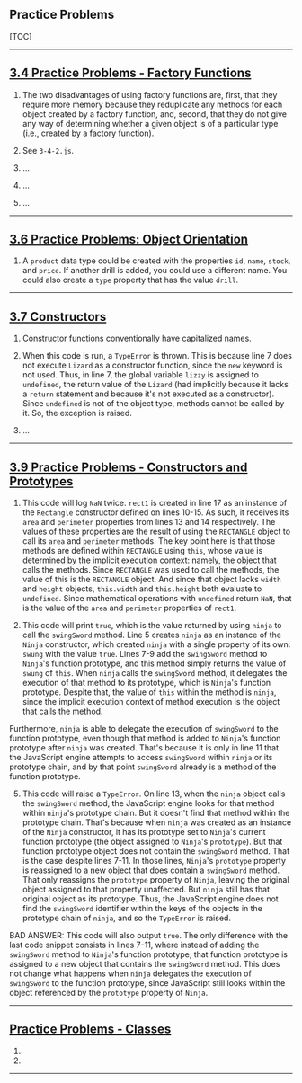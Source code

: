 ## Practice Problems

[TOC]

---

## [3.4 Practice Problems - Factory Functions](https://launchschool.com/lessons/e3c64e3f/assignments/bf77a962)

1. The two disadvantages of using factory functions are, first, that they require more memory because they reduplicate any methods for each object created by a factory function, and, second, that they do not give any way of determining whether a given object is of a particular type (i.e., created by a factory function).

2. See `3-4-2.js`.

3. ...

4. ...

5. ...

---

## [3.6 Practice Problems: Object Orientation](https://launchschool.com/lessons/e3c64e3f/assignments/c8712db5)

1. A `product` data type could be created with the properties `id`, `name`, `stock`, and `price`. If another drill is added, you could use a different name. You could also create a `type` property that has the value `drill`.

---

## [3.7 Constructors](https://launchschool.com/lessons/e3c64e3f/assignments/5ca112a7)

1. Constructor functions conventionally have capitalized names.

2. When this code is run, a `TypeError` is thrown. This is because line 7 does not execute `Lizard` as a constructor function, since the `new` keyword is not used. Thus, in line 7, the global variable `lizzy` is assigned to `undefined`, the return value of the `Lizard` (had implicitly because it lacks a `return` statement and because it's not executed as a constructor). Since `undefined` is not of the object type, methods cannot be called by it. So, the exception is raised.

3. ...

---

## [3.9 Practice Problems - Constructors and Prototypes](https://launchschool.com/lessons/e3c64e3f/assignments/ee0fee9d)

1. This code will log `NaN` twice. `rect1` is created in line 17 as an instance of the `Rectangle` constructor defined on lines 10-15. As such, it receives its `area` and `perimeter` properties from lines 13 and 14 respectively. The values of these properties are the result of using the `RECTANGLE` object to call its `area` and `perimeter` methods. The key point here is that those methods are defined within `RECTANGLE` using `this`, whose value is determined by the implicit execution context: namely, the object that calls the methods. Since `RECTANGLE` was used to call the methods, the value of this is the `RECTANGLE` object. And since that object lacks `width` and `height` objects, `this.width` and `this.height` both evaluate to `undefined`. Since mathematical operations with `undefined` return `NaN`, that is the value of the `area` and `perimeter` properties of `rect1`.

4. This code will print `true`, which is the value returned by using `ninja` to call the `swingSword` method. Line 5 creates `ninja` as an instance of the `Ninja` constructor, which created `ninja` with a single property of its own: `swung` with the value `true`. Lines 7-9 add the `swingSword` method to `Ninja`'s function prototype, and this method simply returns the value of `swung` of `this`. When `ninja` calls the `swingSword` method, it delegates the execution of that method to its prototype, which is `Ninja`'s function prototype. Despite that, the value of `this` within the method is `ninja`, since the implicit execution context of method execution is the object that calls the method.

Furthermore, `ninja` is able to delegate the execution of `swingSword` to the function prototype, even though that method is added to `Ninja`'s function prototype after `ninja` was created. That's because it is only in line 11 that the JavaScript engine attempts to access `swingSword` within `ninja` or its prototype chain, and by that point `swingSword` already is a method of the function prototype.

5. This code will raise a `TypeError`. On line 13, when the `ninja` object calls the `swingSword` method, the JavaScript engine looks for that method within `ninja`'s prototype chain. But it doesn't find that method within the prototype chain. That's because when `ninja` was created as an instance of the `Ninja` constructor, it has its prototype set to `Ninja`'s current function prototype (the object assigned to `Ninja`'s `prototype`). But that function prototype object does not contain the `swingSword` method. That is the case despite lines 7-11. In those lines, `Ninja`'s `prototype` property is reassigned to a new object that does contain a `swingSword` method. That only reassigns the `prototype` property of `Ninja`, leaving the original object assigned to that property unaffected. But `ninja` still has that original object as its prototype. Thus, the JavaScript engine does not find the `swingSword` identifier within the keys of the objects in the prototype chain of `ninja`, and so the `TypeError` is raised.


BAD ANSWER: This code will also output `true`. The only difference with the last code snippet consists in lines 7-11, where instead of adding the `swingSword` method to `Ninja`'s function prototype, that function prototype is assigned to a new object that contains the `swingSword` method. This does not change what happens when `ninja` delegates the execution of `swingSword` to the function prototype, since JavaScript still looks within the object referenced by the `prototype` property of `Ninja`.

---

## [Practice Problems - Classes](https://launchschool.com/lessons/e3c64e3f/assignments/b29488f2)

1. 

2. 

---

